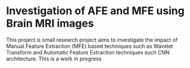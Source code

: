 # Investigation of AFE and MFE using Brain MRI images
This project is small research project aims to investigate the impact of Manual Feature Extraction (MFE) based techniques such as Wavelet Transform and Automatic Feature Extraction techniques such CNN architecture. This is a work in progress
